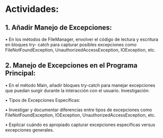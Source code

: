 # Actividades:
## 1. Añadir Manejo de Excepciones:
• En los métodos de FileManager, envolver el código de lectura y escritura en bloques try-
catch para capturar posibles excepciones como FileNotFoundException,
UnauthorizedAccessException, IOException, etc.
## 2. Manejo de Excepciones en el Programa Principal:
• En el método Main, añadir bloques try-catch para manejar excepciones que puedan
surgir durante la interacción con el usuario.
Investigación:

• Tipos de Excepciones Específicas:

• Investigar y documentar diferencias entre tipos de excepciones como
FileNotFoundException, IOException, UnauthorizedAccessException, etc.

• Explicar cuándo es apropiado capturar excepciones específicas versus excepciones
generales.
